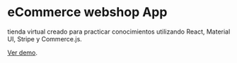 # eCommerce webshop App

tienda virtual creado para practicar conocimientos utilizando React, Material UI, Stripe y Commerce.js.

[Ver demo](https://pblov-testecommerce.netlify.app).